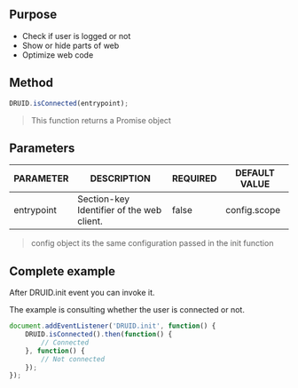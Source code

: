 ## Purpose
- Check if user is logged or not
- Show or hide parts of web
- Optimize web code

## Method

```javascript
DRUID.isConnected(entrypoint);
```
> This function returns a Promise object

## Parameters

| PARAMETER   | DESCRIPTION                               | REQUIRED | DEFAULT VALUE                 |
|-------------|-------------------------------------------|----------|-------------------------------|
| entrypoint  | Section-key Identifier of the web client. | false    | config.scope                  |

> config object its the same configuration passed in the init function

## Complete example

After DRUID.init event you can invoke it.

The example is consulting whether the user is connected or not.

```javascript
document.addEventListener('DRUID.init', function() {
	DRUID.isConnected().then(function() {
		// Connected
	}, function() {
		// Not connected
	});
});
```
